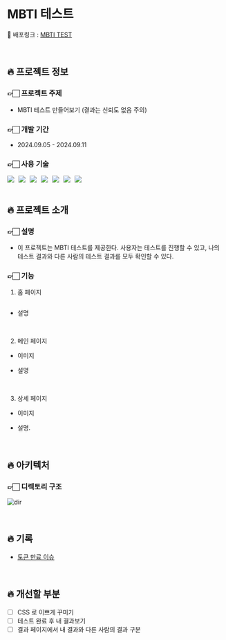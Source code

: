 <!-- # 목차

- [프로젝트 정보](#프로젝트-정보)
  - [프로젝트명](#프로젝트명)
  - [개발 기간](#개발-기간)
  - [개발자](#개발자)
  - [사용 기술](#사용-기술)
- [프로젝트 소개](#프로젝트-소개)
  - [주제](#주제)
  - [기능](#기능)
  - [시연 영상](#시연-영상)
- [아키텍처](#아키텍처)
  - [디렉토리 구조](#디렉토리-구조)
  - [컴포넌트 구조](#컴포넌트-구조)
- [기록](#기록) -->

# MBTI 테스트

🔗 배포링크 : [MBTI TEST]()

<br>

## 🔥 프로젝트 정보

### 👉🏻 프로젝트 주제

- MBTI 테스트 만들어보기 (결과는 신뢰도 없음 주의)

### 👉🏻 개발 기간

- 2024.09.05 - 2024.09.11

<!-- ### 개발자

<table>
   <tr>
    <td align="center"><b>Frontend</b></td>
  </tr>
  <tr>
    <td align="center"><img src="https://avatars.githubusercontent.com/jungminji0215" width="100px" /></td>
  </tr>
  <tr>
    <td align="center"><b><a href="https://github.com/jungminji0215">정민지</a></b></td>
  </tr>
</table> -->

### 👉🏻 사용 기술

<div style="display: flex; gap: 10px;">
  <img src="https://img.shields.io/badge/Javascript-F7DF1E?style=flat-square&logo=Javascript&logoColor=white"/>
  <img src="https://img.shields.io/badge/HTML5-E34F26?style=flat-square&logo=HTML5&logoColor=white"/>
  <img src="https://img.shields.io/badge/CSS3-1572B6?style=flat-square&logo=CSS3&logoColor=white"/>
  <img src="https://img.shields.io/badge/React-61DAFB?style=flat-square&logo=React&logoColor=white"/>
  <img src="https://img.shields.io/badge/reactrouter-CA4245?style=flat-square&logo=reactrouter&logoColor=white"/>
  <img src="https://img.shields.io/badge/reactquery-FF4154?style=flat-square&logo=reactquery&logoColor=white"/>
    <img src="https://img.shields.io/badge/axios-5A29E4?style=flat-square&logo=axios&logoColor=white"/>
</div>

<br>

## 🔥 프로젝트 소개

### 👉🏻 설명

- 이 프로젝트는 MBTI 테스트를 제공한다. 사용자는 테스트를 진행할 수 있고, 나의 테스트 결과와 다른 사람의 테스트 결과를 모두 확인할 수 있다.

### 👉🏻 기능

1. 홈 페이지

![]()

- 설명

<br>

2. 메인 페이지

- 이미지

- 설명

<br>

3. 상세 페이지

- 이미지

- 설명.

<!-- ### 👉🏻 시연 영상

https://github.com/user-attachments/assets/397ad38d-0aa1-4be4-9067-8f96fd83abbc -->

<br>

## 🔥 아키텍처

### 👉🏻 디렉토리 구조

![dir]()

<!-- ### 👉🏻 컴포넌트 구조 -->

<br>

## 🔥 기록

- [토큰 만료 이슈]()

<br>

## 🔥 개선할 부분

- [ ] CSS 로 이쁘게 꾸미기
- [ ] 테스트 완료 후 내 결과보기
- [ ] 결과 페이지에서 내 결과와 다른 사람의 결과 구분
